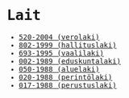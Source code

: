 <span style="font-family: monospace;">

# Lait

- [520-2004 (verolaki)](520-2004-verolaki.md)
- [802-1999 (hallituslaki)](802-1999-hallituslaki.md)
- [693-1995 (vaalilaki)](693-1995-vaalilaki.md)
- [002-1989 (eduskuntalaki)](002-1989-eduskuntalaki.md)
- [050-1988 (aluelaki)](050-1988-aluelaki.md)
- [020-1988 (perintölaki)](020-1988-perintölaki.md)
- [017-1988 (perustuslaki)](017-1988-perustuslaki.md)

</span>